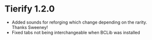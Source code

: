 # Tierify 1.2.0
- Added sounds for reforging which change depending on the rarity. Thanks Sweeney!
- Fixed tabs not being interchangeable when BCLib was installed